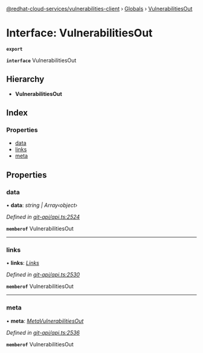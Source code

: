 [@redhat-cloud-services/vulnerabilities-client](../README.md) › [Globals](../globals.md) › [VulnerabilitiesOut](vulnerabilitiesout.md)

# Interface: VulnerabilitiesOut

**`export`** 

**`interface`** VulnerabilitiesOut

## Hierarchy

* **VulnerabilitiesOut**

## Index

### Properties

* [data](vulnerabilitiesout.md#data)
* [links](vulnerabilitiesout.md#links)
* [meta](vulnerabilitiesout.md#meta)

## Properties

###  data

• **data**: *string | Array‹object›*

*Defined in [git-api/api.ts:2524](https://github.com/RedHatInsights/javascript-clients.gi/blob/master/packages/vulnerabilities/git-api/api.ts#L2524)*

**`memberof`** VulnerabilitiesOut

___

###  links

• **links**: *[Links](links.md)*

*Defined in [git-api/api.ts:2530](https://github.com/RedHatInsights/javascript-clients.gi/blob/master/packages/vulnerabilities/git-api/api.ts#L2530)*

**`memberof`** VulnerabilitiesOut

___

###  meta

• **meta**: *[MetaVulnerabilitiesOut](metavulnerabilitiesout.md)*

*Defined in [git-api/api.ts:2536](https://github.com/RedHatInsights/javascript-clients.gi/blob/master/packages/vulnerabilities/git-api/api.ts#L2536)*

**`memberof`** VulnerabilitiesOut

